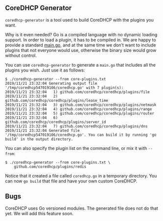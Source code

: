 ## CoreDHCP Generator

`coredhcp-generator` is a tool used to build CoreDHCP with the plugins you want.

Why is it even needed? Go is a compiled language with no dynamic loading
support. In order to load a plugin, it has to be compiled in. We are happy to
provide a standard [main.go](/cmds/coredhcp/main.go), and at the same time we
don't want to include plugins that not everyone would use, otherwise the binary
size would grow without control.

You can use `coredhcp-generator` to generate a `main.go` that includes all the
plugins you wish. Just use it as follows:

```
$ ./coredhcp-generator --from core-plugins.txt
2019/11/21 23:32:04 Generating output file '/tmp/coredhcp547019106/coredhcp.go' with 7 plugin(s):
2019/11/21 23:32:04   1) github.com/coredhcp/coredhcp/plugins/file
2019/11/21 23:32:04   2) github.com/coredhcp/coredhcp/plugins/lease_time
2019/11/21 23:32:04   3) github.com/coredhcp/coredhcp/plugins/netmask
2019/11/21 23:32:04   4) github.com/coredhcp/coredhcp/plugins/range
2019/11/21 23:32:04   5) github.com/coredhcp/coredhcp/plugins/router
2019/11/21 23:32:04   6) github.com/coredhcp/coredhcp/plugins/server_id
2019/11/21 23:32:04   7) github.com/coredhcp/coredhcp/plugins/dns
2019/11/21 23:32:04 Generated file '/tmp/coredhcp547019106/coredhcp.go'. You can build it by running 'go build' in the output directory.
```

You can also specify the plugin list on the command line, or mix it with
`--from`:
```
$ ./coredhcp-generator --from core-plugins.txt \
    github.com/coredhcp/plugins/redis
```

Notice that it created a file called `coredhcp.go` in a temporary directory. You
can now `go build` that file and have your own custom CoreDHCP.

## Bugs

CoreDHCP uses Go versioned modules. The generated file does not do that yet. We
will add this feature soon.
